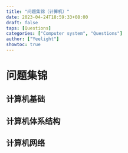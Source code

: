 ```yaml
---
title: "问题集锦（计算机）"
date: 2023-04-24T18:59:33+08:00
draft: false
taps: [Questions]
categories: ["Computer system", "Questions"]
author: ["Yeelight"]
showtoc: true
---
```


# 问题集锦

## 计算机基础

## 计算机体系结构

## 计算机网络
